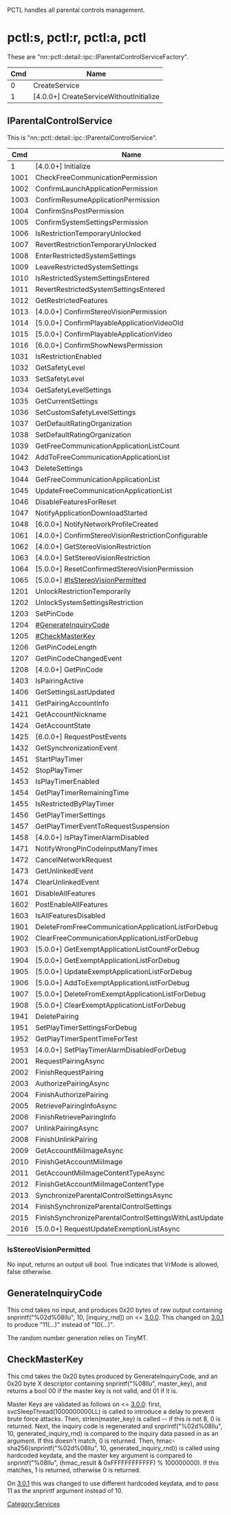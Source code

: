 PCTL handles all parental controls management.

# pctl:s, pctl:r, pctl:a, pctl

These are "nn::pctl::detail::ipc::IParentalControlServiceFactory".

| Cmd | Name                                      |
| --- | ----------------------------------------- |
| 0   | CreateService                             |
| 1   | \[4.0.0+\] CreateServiceWithoutInitialize |

## IParentalControlService

This is
"nn::pctl::detail::ipc::IParentalControlService".

| Cmd  | Name                                                                        |
| ---- | --------------------------------------------------------------------------- |
| 1    | \[4.0.0+\] Initialize                                                       |
| 1001 | CheckFreeCommunicationPermission                                            |
| 1002 | ConfirmLaunchApplicationPermission                                          |
| 1003 | ConfirmResumeApplicationPermission                                          |
| 1004 | ConfirmSnsPostPermission                                                    |
| 1005 | ConfirmSystemSettingsPermission                                             |
| 1006 | IsRestrictionTemporaryUnlocked                                              |
| 1007 | RevertRestrictionTemporaryUnlocked                                          |
| 1008 | EnterRestrictedSystemSettings                                               |
| 1009 | LeaveRestrictedSystemSettings                                               |
| 1010 | IsRestrictedSystemSettingsEntered                                           |
| 1011 | RevertRestrictedSystemSettingsEntered                                       |
| 1012 | GetRestrictedFeatures                                                       |
| 1013 | \[4.0.0+\] ConfirmStereoVisionPermission                                    |
| 1014 | \[5.0.0+\] ConfirmPlayableApplicationVideoOld                               |
| 1015 | \[5.0.0+\] ConfirmPlayableApplicationVideo                                  |
| 1016 | \[6.0.0+\] ConfirmShowNewsPermission                                        |
| 1031 | IsRestrictionEnabled                                                        |
| 1032 | GetSafetyLevel                                                              |
| 1033 | SetSafetyLevel                                                              |
| 1034 | GetSafetyLevelSettings                                                      |
| 1035 | GetCurrentSettings                                                          |
| 1036 | SetCustomSafetyLevelSettings                                                |
| 1037 | GetDefaultRatingOrganization                                                |
| 1038 | SetDefaultRatingOrganization                                                |
| 1039 | GetFreeCommunicationApplicationListCount                                    |
| 1042 | AddToFreeCommunicationApplicationList                                       |
| 1043 | DeleteSettings                                                              |
| 1044 | GetFreeCommunicationApplicationList                                         |
| 1045 | UpdateFreeCommunicationApplicationList                                      |
| 1046 | DisableFeaturesForReset                                                     |
| 1047 | NotifyApplicationDownloadStarted                                            |
| 1048 | \[6.0.0+\] NotifyNetworkProfileCreated                                      |
| 1061 | \[4.0.0+\] ConfirmStereoVisionRestrictionConfigurable                       |
| 1062 | \[4.0.0+\] GetStereoVisionRestriction                                       |
| 1063 | \[4.0.0+\] SetStereoVisionRestriction                                       |
| 1064 | \[5.0.0+\] ResetConfirmedStereoVisionPermission                             |
| 1065 | \[5.0.0+\] [\#IsStereoVisionPermitted](#IsStereoVisionPermitted "wikilink") |
| 1201 | UnlockRestrictionTemporarily                                                |
| 1202 | UnlockSystemSettingsRestriction                                             |
| 1203 | SetPinCode                                                                  |
| 1204 | [\#GenerateInquiryCode](#GenerateInquiryCode "wikilink")                    |
| 1205 | [\#CheckMasterKey](#CheckMasterKey "wikilink")                              |
| 1206 | GetPinCodeLength                                                            |
| 1207 | GetPinCodeChangedEvent                                                      |
| 1208 | \[4.0.0+\] GetPinCode                                                       |
| 1403 | IsPairingActive                                                             |
| 1406 | GetSettingsLastUpdated                                                      |
| 1411 | GetPairingAccountInfo                                                       |
| 1421 | GetAccountNickname                                                          |
| 1424 | GetAccountState                                                             |
| 1425 | \[6.0.0+\] RequestPostEvents                                                |
| 1432 | GetSynchronizationEvent                                                     |
| 1451 | StartPlayTimer                                                              |
| 1452 | StopPlayTimer                                                               |
| 1453 | IsPlayTimerEnabled                                                          |
| 1454 | GetPlayTimerRemainingTime                                                   |
| 1455 | IsRestrictedByPlayTimer                                                     |
| 1456 | GetPlayTimerSettings                                                        |
| 1457 | GetPlayTimerEventToRequestSuspension                                        |
| 1458 | \[4.0.0+\] IsPlayTimerAlarmDisabled                                         |
| 1471 | NotifyWrongPinCodeInputManyTimes                                            |
| 1472 | CancelNetworkRequest                                                        |
| 1473 | GetUnlinkedEvent                                                            |
| 1474 | ClearUnlinkedEvent                                                          |
| 1601 | DisableAllFeatures                                                          |
| 1602 | PostEnableAllFeatures                                                       |
| 1603 | IsAllFeaturesDisabled                                                       |
| 1901 | DeleteFromFreeCommunicationApplicationListForDebug                          |
| 1902 | ClearFreeCommunicationApplicationListForDebug                               |
| 1903 | \[5.0.0+\] GetExemptApplicationListCountForDebug                            |
| 1904 | \[5.0.0+\] GetExemptApplicationListForDebug                                 |
| 1905 | \[5.0.0+\] UpdateExemptApplicationListForDebug                              |
| 1906 | \[5.0.0+\] AddToExemptApplicationListForDebug                               |
| 1907 | \[5.0.0+\] DeleteFromExemptApplicationListForDebug                          |
| 1908 | \[5.0.0+\] ClearExemptApplicationListForDebug                               |
| 1941 | DeletePairing                                                               |
| 1951 | SetPlayTimerSettingsForDebug                                                |
| 1952 | GetPlayTimerSpentTimeForTest                                                |
| 1953 | \[4.0.0+\] SetPlayTimerAlarmDisabledForDebug                                |
| 2001 | RequestPairingAsync                                                         |
| 2002 | FinishRequestPairing                                                        |
| 2003 | AuthorizePairingAsync                                                       |
| 2004 | FinishAuthorizePairing                                                      |
| 2005 | RetrievePairingInfoAsync                                                    |
| 2006 | FinishRetrievePairingInfo                                                   |
| 2007 | UnlinkPairingAsync                                                          |
| 2008 | FinishUnlinkPairing                                                         |
| 2009 | GetAccountMiiImageAsync                                                     |
| 2010 | FinishGetAccountMiiImage                                                    |
| 2011 | GetAccountMiiImageContentTypeAsync                                          |
| 2012 | FinishGetAccountMiiImageContentType                                         |
| 2013 | SynchronizeParentalControlSettingsAsync                                     |
| 2014 | FinishSynchronizeParentalControlSettings                                    |
| 2015 | FinishSynchronizeParentalControlSettingsWithLastUpdated                     |
| 2016 | \[5.0.0+\] RequestUpdateExemptionListAsync                                  |

### IsStereoVisionPermitted

No input, returns an output u8 bool. True indicates that VrMode is
allowed, false otherwise.

## GenerateInquiryCode

This cmd takes no input, and produces 0x20 bytes of raw output
containing snprintf("%02d%08llu", 10, \[inquiry\_rnd\]) on \<=
[3.0.0](3.0.0.md "wikilink"). This changed on
[3.0.1](3.0.1.md "wikilink") to produce "11(...)" instead of "10(...)".

The random number generation relies on TinyMT.

## CheckMasterKey

This cmd takes the 0x20 bytes produced by GenerateInquiryCode, and an
0x20 byte X descriptor containing snprintf("%08llu", master\_key), and
returns a bool 00 if the master key is not valid, and 01 if it is.

Master Keys are validated as follows on \<=
[3.0.0](3.0.0.md "wikilink"): first, svcSleepThread(1000000000LL) is
called to introduce a delay to prevent brute force attacks. Then,
strlen(master\_key) is called -- if this is not 8, 0 is returned. Next,
the inquiry code is regenerated and snprintf("%02d%08llu", 10,
generated\_inquiry\_rnd) is compared to the inquiry data passed in as an
argument. If this doesn't match, 0 is returned. Then,
hmac-sha256(snprintf("%02d%08llu", 10, generated\_inquiry\_rnd)) is
called using hardcoded keydata, and the master key argument is compared
to snprintf("%08llu", (hmac\_result & 0xFFFFFFFFFFFF) % 100000000). If
this matches, 1 is returned, otherwise 0 is returned.

On [3.0.1](3.0.1.md "wikilink") this was changed to use different
hardcoded keydata, and to pass 11 as the snprintf argument instead of
10.

[Category:Services](Category:Services "wikilink")
